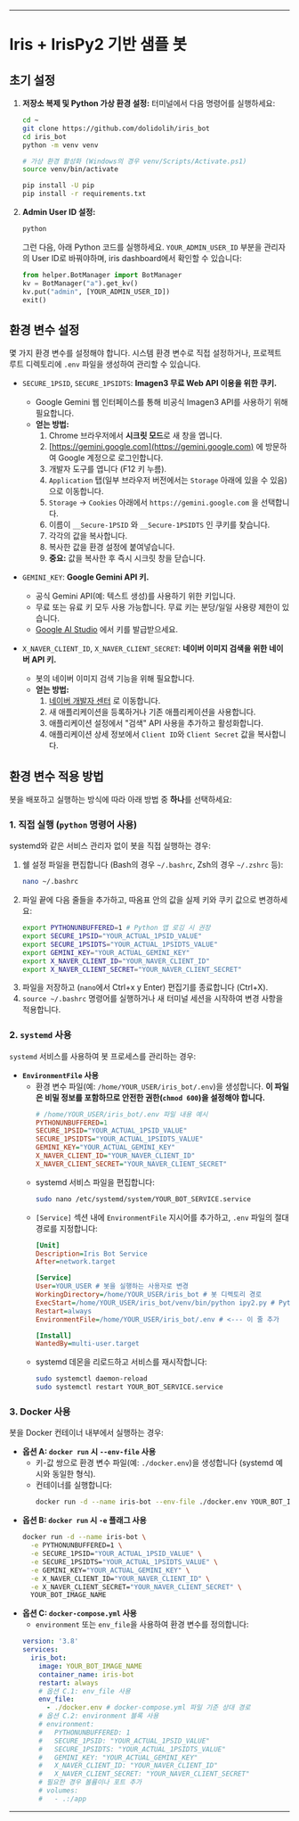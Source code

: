 
---

# Iris + IrisPy2 기반 샘플 봇

## 초기 설정

1.  **저장소 복제 및 Python 가상 환경 설정:**
    터미널에서 다음 명령어를 실행하세요:
    ```bash
    cd ~
    git clone https://github.com/dolidolih/iris_bot
    cd iris_bot
    python -m venv venv
    
    # 가상 환경 활성화 (Windows의 경우 venv/Scripts/Activate.ps1)
    source venv/bin/activate
    
    pip install -U pip
    pip install -r requirements.txt
    ```

2.  **Admin User ID 설정:**
    ```bash
    python
    ```

    그런 다음, 아래 Python 코드를 실행하세요. `YOUR_ADMIN_USER_ID` 부분을 관리자의 User ID로 바꿔야하며, iris dashboard에서 확인할 수 있습니다:
    ```python
    from helper.BotManager import BotManager
    kv = BotManager("a").get_kv()
    kv.put("admin", [YOUR_ADMIN_USER_ID])
    exit()
    ```

## 환경 변수 설정

몇 가지 환경 변수를 설정해야 합니다. 시스템 환경 변수로 직접 설정하거나, 프로젝트 루트 디렉토리에 `.env` 파일을 생성하여 관리할 수 있습니다.

*   `SECURE_1PSID`, `SECURE_1PSIDTS`: **Imagen3 무료 Web API 이용을 위한 쿠키.**
    *   Google Gemini 웹 인터페이스를 통해 비공식 Imagen3 API를 사용하기 위해 필요합니다.
    *   **얻는 방법:**
        1.  Chrome 브라우저에서 **시크릿 모드**로 새 창을 엽니다.
        2.  [https://gemini.google.com](https://gemini.google.com) 에 방문하여 Google 계정으로 로그인합니다.
        3.  개발자 도구를 엽니다 (F12 키 누름).
        4.  `Application` 탭(일부 브라우저 버전에서는 `Storage` 아래에 있을 수 있음)으로 이동합니다.
        5.  `Storage` -> `Cookies` 아래에서 `https://gemini.google.com` 을 선택합니다.
        6.  이름이 `__Secure-1PSID` 와 `__Secure-1PSIDTS` 인 쿠키를 찾습니다.
        7.  각각의 값을 복사합니다.
        8.  복사한 값을 환경 설정에 붙여넣습니다.
        9.  **중요:** 값을 복사한 후 즉시 시크릿 창을 닫습니다.

*   `GEMINI_KEY`: **Google Gemini API 키.**
    *   공식 Gemini API(예: 텍스트 생성)를 사용하기 위한 키입니다.
    *   무료 또는 유료 키 모두 사용 가능합니다. 무료 키는 분당/일일 사용량 제한이 있습니다.
    *   [Google AI Studio](https://aistudio.google.com/apikey) 에서 키를 발급받으세요.

*   `X_NAVER_CLIENT_ID`, `X_NAVER_CLIENT_SECRET`: **네이버 이미지 검색을 위한 네이버 API 키.**
    *   봇의 네이버 이미지 검색 기능을 위해 필요합니다.
    *   **얻는 방법:**
        1.  [네이버 개발자 센터](https://developers.naver.com/apps/#/list) 로 이동합니다.
        2.  새 애플리케이션을 등록하거나 기존 애플리케이션을 사용합니다.
        3.  애플리케이션 설정에서 "검색" API 사용을 추가하고 활성화합니다.
        4.  애플리케이션 상세 정보에서 `Client ID`와 `Client Secret` 값을 복사합니다.

## 환경 변수 적용 방법

봇을 배포하고 실행하는 방식에 따라 아래 방법 중 **하나**를 선택하세요:

### 1. 직접 실행 (`python` 명령어 사용)

systemd와 같은 서비스 관리자 없이 봇을 직접 실행하는 경우:

1.  쉘 설정 파일을 편집합니다 (Bash의 경우 `~/.bashrc`, Zsh의 경우 `~/.zshrc` 등):
    ```bash
    nano ~/.bashrc
    ```
2.  파일 끝에 다음 줄들을 추가하고, 따옴표 안의 값을 실제 키와 쿠키 값으로 변경하세요:
    ```bash
    export PYTHONUNBUFFERED=1 # Python 앱 로깅 시 권장
    export SECURE_1PSID="YOUR_ACTUAL_1PSID_VALUE"
    export SECURE_1PSIDTS="YOUR_ACTUAL_1PSIDTS_VALUE"
    export GEMINI_KEY="YOUR_ACTUAL_GEMINI_KEY"
    export X_NAVER_CLIENT_ID="YOUR_NAVER_CLIENT_ID"
    export X_NAVER_CLIENT_SECRET="YOUR_NAVER_CLIENT_SECRET"
    ```
3.  파일을 저장하고 (`nano`에서 Ctrl+x y Enter) 편집기를 종료합니다 (Ctrl+X).
4.  `source ~/.bashrc` 명령어를 실행하거나 새 터미널 세션을 시작하여 변경 사항을 적용합니다.

### 2. `systemd` 사용

`systemd` 서비스를 사용하여 봇 프로세스를 관리하는 경우:

*   **`EnvironmentFile` 사용**
    *   환경 변수 파일(예: `/home/YOUR_USER/iris_bot/.env`)을 생성합니다. **이 파일은 비밀 정보를 포함하므로 안전한 권한(`chmod 600`)을 설정해야 합니다.**
        ```ini
        # /home/YOUR_USER/iris_bot/.env 파일 내용 예시
        PYTHONUNBUFFERED=1
        SECURE_1PSID="YOUR_ACTUAL_1PSID_VALUE"
        SECURE_1PSIDTS="YOUR_ACTUAL_1PSIDTS_VALUE"
        GEMINI_KEY="YOUR_ACTUAL_GEMINI_KEY"
        X_NAVER_CLIENT_ID="YOUR_NAVER_CLIENT_ID"
        X_NAVER_CLIENT_SECRET="YOUR_NAVER_CLIENT_SECRET"
        ```
    *   systemd 서비스 파일을 편집합니다:
        ```bash
        sudo nano /etc/systemd/system/YOUR_BOT_SERVICE.service
        ```
    *   `[Service]` 섹션 내에 `EnvironmentFile` 지시어를 추가하고, `.env` 파일의 절대 경로를 지정합니다:
        ```ini
        [Unit]
        Description=Iris Bot Service
        After=network.target

        [Service]
        User=YOUR_USER # 봇을 실행하는 사용자로 변경
        WorkingDirectory=/home/YOUR_USER/iris_bot # 봇 디렉토리 경로
        ExecStart=/home/YOUR_USER/iris_bot/venv/bin/python ipy2.py # Python 실행 경로 및 메인 스크립트 확인
        Restart=always
        EnvironmentFile=/home/YOUR_USER/iris_bot/.env # <--- 이 줄 추가

        [Install]
        WantedBy=multi-user.target
        ```
    *   systemd 데몬을 리로드하고 서비스를 재시작합니다:
        ```bash
        sudo systemctl daemon-reload
        sudo systemctl restart YOUR_BOT_SERVICE.service
        ```

### 3. Docker 사용

봇을 Docker 컨테이너 내부에서 실행하는 경우:

*   **옵션 A: `docker run` 시 `--env-file` 사용**
    *   키-값 쌍으로 환경 변수 파일(예: `./docker.env`)을 생성합니다 (systemd 예시와 동일한 형식).
    *   컨테이너를 실행합니다:
        ```bash
        docker run -d --name iris-bot --env-file ./docker.env YOUR_BOT_IMAGE_NAME
        ```
*   **옵션 B: `docker run` 시 `-e` 플래그 사용**
    ```bash
    docker run -d --name iris-bot \
      -e PYTHONUNBUFFERED=1 \
      -e SECURE_1PSID="YOUR_ACTUAL_1PSID_VALUE" \
      -e SECURE_1PSIDTS="YOUR_ACTUAL_1PSIDTS_VALUE" \
      -e GEMINI_KEY="YOUR_ACTUAL_GEMINI_KEY" \
      -e X_NAVER_CLIENT_ID="YOUR_NAVER_CLIENT_ID" \
      -e X_NAVER_CLIENT_SECRET="YOUR_NAVER_CLIENT_SECRET" \
      YOUR_BOT_IMAGE_NAME
    ```
*   **옵션 C: `docker-compose.yml` 사용**
    *   `environment` 또는 `env_file`을 사용하여 환경 변수를 정의합니다:
    ```yaml
    version: '3.8'
    services:
      iris_bot:
        image: YOUR_BOT_IMAGE_NAME
        container_name: iris-bot
        restart: always
        # 옵션 C.1: env_file 사용
        env_file:
          - ./docker.env # docker-compose.yml 파일 기준 상대 경로
        # 옵션 C.2: environment 블록 사용
        # environment:
        #   PYTHONUNBUFFERED: 1
        #   SECURE_1PSID: "YOUR_ACTUAL_1PSID_VALUE"
        #   SECURE_1PSIDTS: "YOUR_ACTUAL_1PSIDTS_VALUE"
        #   GEMINI_KEY: "YOUR_ACTUAL_GEMINI_KEY"
        #   X_NAVER_CLIENT_ID: "YOUR_NAVER_CLIENT_ID"
        #   X_NAVER_CLIENT_SECRET: "YOUR_NAVER_CLIENT_SECRET"
        # 필요한 경우 볼륨이나 포트 추가
        # volumes:
        #   - .:/app
    ```

---